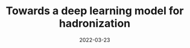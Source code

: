 ---
title: "Towards a deep learning model for hadronization"
date: 2022-03-23
venue: Phys. Rev. D 106 (2022) 096020
link: https://doi.org/10.1103/PhysRevD.106.096020
inspire_id: 2057978
---